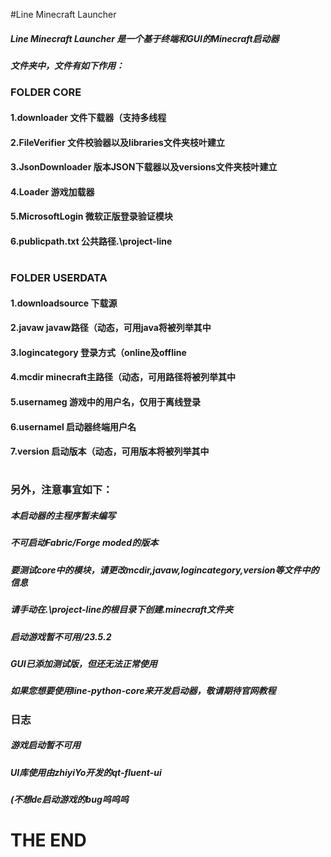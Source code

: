 #Line Minecraft Launcher
#####  Line Minecraft Launcher 是一个基于终端和GUI的Minecraft启动器

##### 文件夹中，文件有如下作用：
### FOLDER CORE
#### 
#### 1.downloader 文件下载器（支持多线程
#### 2.FileVerifier 文件校验器以及libraries文件夹枝叶建立
#### 3.JsonDownloader 版本JSON下载器以及versions文件夹枝叶建立
#### 4.Loader 游戏加载器
#### 5.MicrosoftLogin 微软正版登录验证模块
#### 6.publicpath.txt 公共路径.\project-line
#
### FOLDER USERDATA
#### 1.downloadsource 下载源
#### 2.javaw javaw路径（动态，可用java将被列举其中
#### 3.logincategory 登录方式（online及offline
#### 4.mcdir minecraft主路径（动态，可用路径将被列举其中
#### 5.usernameg 游戏中的用户名，仅用于离线登录
#### 6.usernamel 启动器终端用户名
#### 7.version 启动版本（动态，可用版本将被列举其中
#
### 另外，注意事宜如下：
##### 本启动器的主程序暂未编写
##### 不可启动Fabric/Forge moded的版本
##### 要测试core中的模块，请更改mcdir,javaw,logincategory,version等文件中的信息
##### 请手动在.\project-line的根目录下创建.minecraft文件夹
##### 启动游戏暂不可用/23.5.2
##### GUI已添加测试版，但还无法正常使用
##### 如果您想要使用line-python-core来开发启动器，敬请期待官网教程

### 日志
##### 游戏启动暂不可用
##### UI库使用由zhiyiYo开发的qt-fluent-ui
##### (不想de启动游戏的bug呜呜呜

# THE END
